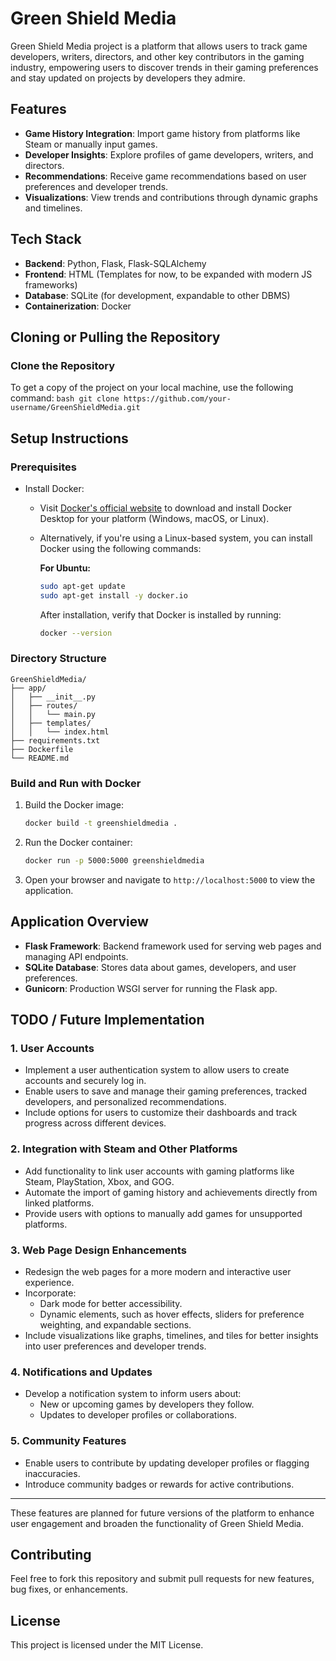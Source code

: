 
# Green Shield Media

Green Shield Media project is a platform that allows users to track game developers, writers, directors, and other key contributors in the gaming industry, empowering users to discover trends in their gaming preferences and stay updated on projects by developers they admire.

## Features
- **Game History Integration**: Import game history from platforms like Steam or manually input games.
- **Developer Insights**: Explore profiles of game developers, writers, and directors.
- **Recommendations**: Receive game recommendations based on user preferences and developer trends.
- **Visualizations**: View trends and contributions through dynamic graphs and timelines.

## Tech Stack
- **Backend**: Python, Flask, Flask-SQLAlchemy
- **Frontend**: HTML (Templates for now, to be expanded with modern JS frameworks)
- **Database**: SQLite (for development, expandable to other DBMS)
- **Containerization**: Docker

## Cloning or Pulling the Repository

### Clone the Repository
To get a copy of the project on your local machine, use the following command:
    ```bash
    git clone https://github.com/your-username/GreenShieldMedia.git
    ```

## Setup Instructions

### Prerequisites
- Install Docker:
  - Visit [Docker's official website](https://www.docker.com/products/docker-desktop/) to download and install Docker Desktop for your platform (Windows, macOS, or Linux).
  - Alternatively, if you're using a Linux-based system, you can install Docker using the following commands:

    **For Ubuntu:**
    ```bash
    sudo apt-get update
    sudo apt-get install -y docker.io
    ```

    After installation, verify that Docker is installed by running:
    ```bash
    docker --version
    ```


### Directory Structure
```plaintext
GreenShieldMedia/
├── app/
│   ├── __init__.py
│   ├── routes/
│   │   └── main.py
│   ├── templates/
│   │   └── index.html
├── requirements.txt
├── Dockerfile
└── README.md
```

### Build and Run with Docker
1. Build the Docker image:
   ```bash
   docker build -t greenshieldmedia .
   ```

2. Run the Docker container:
   ```bash
   docker run -p 5000:5000 greenshieldmedia
   ```

3. Open your browser and navigate to `http://localhost:5000` to view the application.

## Application Overview
- **Flask Framework**: Backend framework used for serving web pages and managing API endpoints.
- **SQLite Database**: Stores data about games, developers, and user preferences.
- **Gunicorn**: Production WSGI server for running the Flask app.

## TODO / Future Implementation

### 1. User Accounts
- Implement a user authentication system to allow users to create accounts and securely log in.
- Enable users to save and manage their gaming preferences, tracked developers, and personalized recommendations.
- Include options for users to customize their dashboards and track progress across different devices.

### 2. Integration with Steam and Other Platforms
- Add functionality to link user accounts with gaming platforms like Steam, PlayStation, Xbox, and GOG.
- Automate the import of gaming history and achievements directly from linked platforms.
- Provide users with options to manually add games for unsupported platforms.

### 3. Web Page Design Enhancements
- Redesign the web pages for a more modern and interactive user experience.
- Incorporate:
  - Dark mode for better accessibility.
  - Dynamic elements, such as hover effects, sliders for preference weighting, and expandable sections.
- Include visualizations like graphs, timelines, and tiles for better insights into user preferences and developer trends.

### 4. Notifications and Updates
- Develop a notification system to inform users about:
  - New or upcoming games by developers they follow.
  - Updates to developer profiles or collaborations.

### 5. Community Features
- Enable users to contribute by updating developer profiles or flagging inaccuracies.
- Introduce community badges or rewards for active contributions.

---

These features are planned for future versions of the platform to enhance user engagement and broaden the functionality of Green Shield Media.


## Contributing
Feel free to fork this repository and submit pull requests for new features, bug fixes, or enhancements.

## License
This project is licensed under the MIT License.

